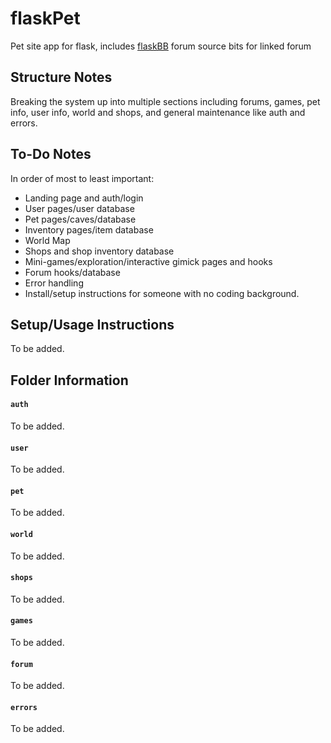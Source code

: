 flaskPet
======
Pet site app for flask, includes [flaskBB](https://github.com/flaskbb/flaskbb) forum source bits for linked forum

Structure Notes
------
Breaking the system up into multiple sections including forums, games, pet info, user info, world and shops, and general maintenance like auth and errors.

To-Do Notes
------
In order of most to least important:
* Landing page and auth/login
* User pages/user database
* Pet pages/caves/database
* Inventory pages/item database
* World Map
* Shops and shop inventory database
* Mini-games/exploration/interactive gimick pages and hooks
* Forum hooks/database
* Error handling
* Install/setup instructions for someone with no coding background.

Setup/Usage Instructions
------
To be added.

Folder Information
------
#### ```auth```
To be added.

#### ```user```
To be added.

#### ```pet```
To be added.

#### ```world```
To be added.

#### ```shops```
To be added.

#### ```games```
To be added.

#### ```forum```
To be added.

#### ```errors```
To be added.